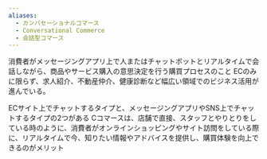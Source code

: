 ```yaml
---
aliases:
  - カンバセーショナルコマース
  - Conversational Commerce
  - 会話型コマース
---
```

消費者がメッセージングアプリ上で人またはチャットボットとリアルタイムで会話しながら、商品やサービス購入の意思決定を行う購買プロセスのこと
ECのみに限らず、求人紹介、不動産仲介、健康診断など幅広い領域でのビジネス活用が進んでいる。

ECサイト上でチャットするタイプと、メッセージングアプリやSNS上でチャットするタイプの2つがある
Cコマースは、店舗で直接、スタッフとやりとりをしている時のように、消費者がオンラインショッピングやサイト訪問をしている際に、リアルタイムで今、知りたい情報やアドバイスを提供し、購買体験を向上できるのがメリット